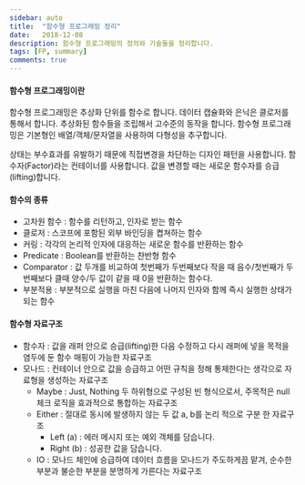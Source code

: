 ```yaml
---
sidebar: auto
title:  "함수형 프로그래밍 정리"
date:   2018-12-08
description: 함수형 프로그래밍의 정의와 기술들을 정리합니다. 
tags: [FP, summary]
comments: true
---
```


#### 함수형 프로그래밍이란
함수형 프로그래밍은 추상화 단위를 함수로 합니다. 데이터 캡슐화와 은닉은 클로저를 통해서 합니다.
추상화된 함수들을 조립해서 고수준의 동작을 합니다. 함수형 프로그래밍은 기본형인 배열/객체/문자열을 사용하여 다형성을 추구합니다.

상태는 부수효과를 유발하기 때문에 직접변경을 차단하는 디자인 패턴을 사용합니다.
함수자(Factor)라는 컨테이너를 사용합니다. 값을 변경할 때는 새로운 함수자를 승급(lifting)합니다.

#### 함수의 종류
- 고차원 함수 : 함수를 리턴하고, 인자로 받는 함수
- 클로저 : 스코프에 포함된 외부 바인딩을 켭쳐하는 함수
- 커링 : 각각의 논리적 인자에 대응하는 새로운 함수를 반환하는 함수
- Predicate : Boolean를 반환하는 찬반형 함수
- Comparator : 값 두개를 비교하여 첫번째가 두번째보다 작을 때 음수/첫번째가 두번째보다 클때 양수/두 값이 같을 때 0을 반환하는 함수다.
- 부분적용 : 부분적으로 실행을 마친 다음에 나머지 인자와 함께 즉시 실행한 상태가 되는 함수

#### 함수형 자료구조
- 함수자 : 값을 래퍼 안으로 승급(lifting)한 다음 수정하고 다시 래퍼에 넣을 목적을 염두에 둔 함수 매핑이 가능한 자료구조
- 모나드 : 컨테이너 안으로 값을 승급하고 어떤 규칙을 정해 통제한다는 생각으로 자료형을 생성하는 자료구조
  - Maybe : Just, Nothing 두 하위형으로 구성된 빈 형식으로서, 주목적은 null 체크 로직을 효과적으로 통합하는 자료구조
  - Either : 절대로 동시에 발생하지 않는 두 값 a, b를 논리 적으로 구분 한 자료구조
    - Left (a) : 에러 메시지 또는 예외 객체를 담습니다.
    - Right (b) : 성공한 값을 담습니다.
  - IO : 모나드 체인에 승급하여 데이터 흐름을 모나드가 주도하게끔 맡겨, 순수한 부분과 불순한 부분을 분명하게 가른다는 자료구조
